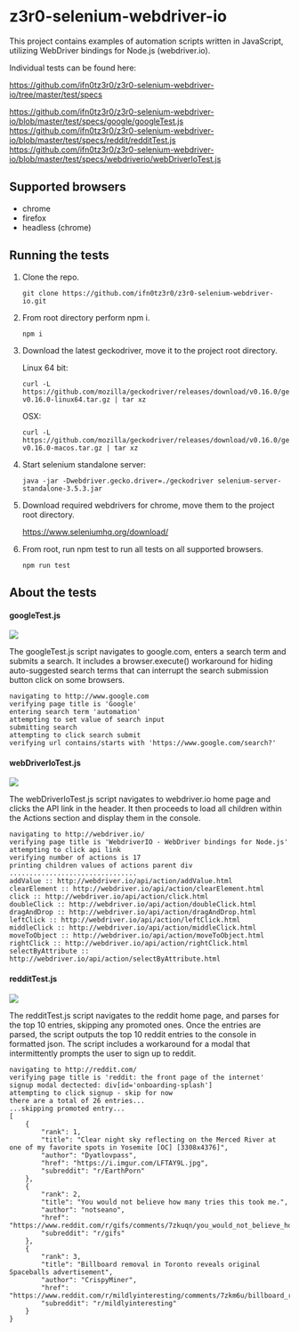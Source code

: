 # z3r0-selenium-webdriver-io

This project contains examples of automation scripts written in JavaScript, utilizing WebDriver bindings for Node.js (webdriver.io).

Individual tests can be found here:

https://github.com/ifn0tz3r0/z3r0-selenium-webdriver-io/tree/master/test/specs

https://github.com/ifn0tz3r0/z3r0-selenium-webdriver-io/blob/master/test/specs/google/googleTest.js
https://github.com/ifn0tz3r0/z3r0-selenium-webdriver-io/blob/master/test/specs/reddit/redditTest.js
https://github.com/ifn0tz3r0/z3r0-selenium-webdriver-io/blob/master/test/specs/webdriverio/webDriverIoTest.js

## Supported browsers

* chrome
* firefox
* headless (chrome)

## Running the tests

1. Clone the repo.

    ```
    git clone https://github.com/ifn0tz3r0/z3r0-selenium-webdriver-io.git
    ```
1. From root directory perform npm i.

    ```
    npm i
    ```

1. Download the latest geckodriver, move it to the project root directory.

    Linux 64 bit:
    ```
    curl -L https://github.com/mozilla/geckodriver/releases/download/v0.16.0/geckodriver-v0.16.0-linux64.tar.gz | tar xz
    ```
    OSX:
    ```    
    curl -L https://github.com/mozilla/geckodriver/releases/download/v0.16.0/geckodriver-v0.16.0-macos.tar.gz | tar xz
    ```

1. Start selenium standalone server:

    ```
    java -jar -Dwebdriver.gecko.driver=./geckodriver selenium-server-standalone-3.5.3.jar
    ```

1. Download required webdrivers for chrome, move them to the project root directory.

    https://www.seleniumhq.org/download/

1. From root, run npm test to run all tests on all supported browsers.

    ```
    npm run test
    ```

## About the tests

#### googleTest.js



![](https://github.com/ifn0tz3r0/z3r0-selenium-webdriver-io/blob/master/img/google.gif)

The googleTest.js script navigates to google.com, enters a search term and submits a search. It includes a browser.execute() workaround for hiding auto-suggested search terms that can interrupt the search submission button click on some browsers.

```
navigating to http://www.google.com
verifying page title is 'Google'
entering search term 'automation'
attempting to set value of search input
submitting search
attempting to click search submit
verifying url contains/starts with 'https://www.google.com/search?'
```

#### webDriverIoTest.js

![](https://github.com/ifn0tz3r0/z3r0-selenium-webdriver-io/blob/master/img/webdriver.gif)

The webDriverIoTest.js script navigates to webdriver.io home page and clicks the API link in the header. It then proceeds to load all children within the Actions section and display them in the console.

```
navigating to http://webdriver.io/
verifying page title is 'WebdriverIO - WebDriver bindings for Node.js'
attempting to click api link
verifying number of actions is 17
printing children values of actions parent div
................................
addValue :: http://webdriver.io/api/action/addValue.html
clearElement :: http://webdriver.io/api/action/clearElement.html
click :: http://webdriver.io/api/action/click.html
doubleClick :: http://webdriver.io/api/action/doubleClick.html
dragAndDrop :: http://webdriver.io/api/action/dragAndDrop.html
leftClick :: http://webdriver.io/api/action/leftClick.html
middleClick :: http://webdriver.io/api/action/middleClick.html
moveToObject :: http://webdriver.io/api/action/moveToObject.html
rightClick :: http://webdriver.io/api/action/rightClick.html
selectByAttribute :: http://webdriver.io/api/action/selectByAttribute.html
```

#### redditTest.js

![](https://github.com/ifn0tz3r0/z3r0-selenium-webdriver-io/blob/master/img/reddit.gif)

The redditTest.js script navigates to the reddit home page, and parses for the top 10 entries, skipping any promoted ones. Once the entries are parsed, the script outputs the top 10 reddit entries to the console in formatted json. The script includes a workaround for a modal that intermittently prompts the user to sign up to reddit.

```
navigating to http://reddit.com/
verifying page title is 'reddit: the front page of the internet'
signup modal dectected: div[id='onboarding-splash']
attempting to click signup - skip for now
there are a total of 26 entries...
...skipping promoted entry...
[
	{
		"rank": 1,
		"title": "Clear night sky reflecting on the Merced River at one of my favorite spots in Yosemite [OC] [3308x4376]",
		"author": "Dyatlovpass",
		"href": "https://i.imgur.com/LFTAY9L.jpg",
		"subreddit": "r/EarthPorn"
	},
	{
		"rank": 2,
		"title": "You would not believe how many tries this took me.",
		"author": "notseano",
		"href": "https://www.reddit.com/r/gifs/comments/7zkuqn/you_would_not_believe_how_many_tries_this_took_me/",
		"subreddit": "r/gifs"
	},
	{
		"rank": 3,
		"title": "Billboard removal in Toronto reveals original Spaceballs advertisement",
		"author": "CrispyMiner",
		"href": "https://www.reddit.com/r/mildlyinteresting/comments/7zkm6u/billboard_removal_in_toronto_reveals_original/",
		"subreddit": "r/mildlyinteresting"
	}
}

```

